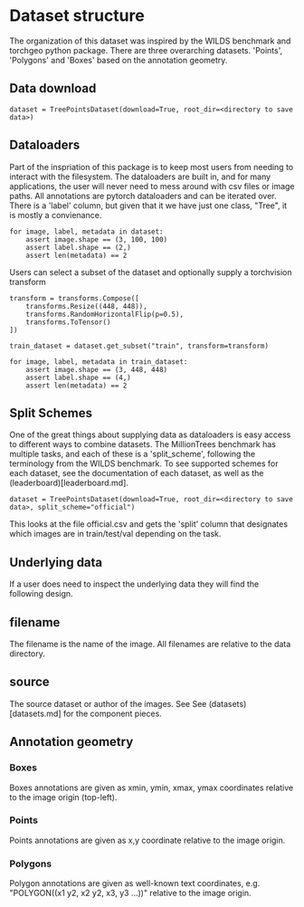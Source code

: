 # Dataset structure

The organization of this dataset was inspired by the WILDS benchmark and torchgeo python package.
There are three overarching datasets. 'Points', 'Polygons' and 'Boxes' based on the annotation geometry.

## Data download

```
dataset = TreePointsDataset(download=True, root_dir=<directory to save data>) 
```

## Dataloaders

Part of the inspriation of this package is to keep most users from needing to interact with the filesystem. The dataloaders are built in, and for many applications, the user will never need to mess around with csv files or image paths. All annotations are pytorch dataloaders and can be iterated over. There is a 'label' column, but given that it we have just one class, "Tree", it is mostly a convienance.

```
for image, label, metadata in dataset:
    assert image.shape == (3, 100, 100)
    assert label.shape == (2,)
    assert len(metadata) == 2
```

Users can select a subset of the dataset and optionally supply a torchvision transform

```
transform = transforms.Compose([
    transforms.Resize((448, 448)),
    transforms.RandomHorizontalFlip(p=0.5),
    transforms.ToTensor()
])

train_dataset = dataset.get_subset("train", transform=transform)
    
for image, label, metadata in train_dataset:
    assert image.shape == (3, 448, 448)
    assert label.shape == (4,)
    assert len(metadata) == 2
```
## Split Schemes

One of the great things about supplying data as dataloaders is easy access to different ways to combine datasets. The MillionTrees benchmark has multiple tasks, and each of these is a 'split_scheme', following the terminology from the WILDS benchmark. To see supported schemes for each dataset, see the documentation of each dataset, as well as the (leaderboard)[leaderboard.md].

```
dataset = TreePointsDataset(download=True, root_dir=<directory to save data>, split_scheme="official") 
```
This looks at the file official.csv and gets the 'split' column that designates which images are in train/test/val depending on the task.

## Underlying data

If a user does need to inspect the underlying data they will find the following design.

## filename

The filename is the name of the image. All filenames are relative to the data directory. 

## source

The source dataset or author of the images. See See (datasets)[datasets.md] for the component pieces.

## Annotation geometry

### Boxes

Boxes annotations are given as xmin, ymin, xmax, ymax coordinates relative to the image origin (top-left).

### Points

Points annotations are given as x,y coordinate relative to the image origin.

### Polygons

Polygon annotations are given as well-known text coordinates, e.g. "POLYGON((x1 y2, x2 y2, x3, y3 ...))" relative to the image origin.